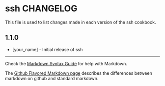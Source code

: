 ssh CHANGELOG
=============

This file is used to list changes made in each version of the ssh cookbook.

1.1.0
-----
- [your_name] - Initial release of ssh

- - -
Check the [Markdown Syntax Guide](http://daringfireball.net/projects/markdown/syntax) for help with Markdown.

The [Github Flavored Markdown page](http://github.github.com/github-flavored-markdown/) describes the differences between markdown on github and standard markdown.
